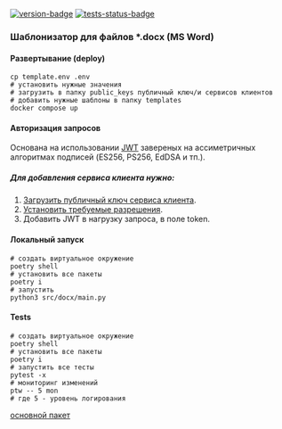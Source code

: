 [![version-badge][version-badge]][main-branch-link] [![tests-status-badge][tests-status-badge]][main-branch-link]

[version-badge]: https://img.shields.io/badge/version-0.1.0-%230071C5?style=for-the-badge&logo=semver&logoColor=orange
[tests-status-badge]: https://img.shields.io/badge/test-passed-green?style=for-the-badge&logo=pytest&logoColor=orange
[main-branch-link]: https://github.com/MavlinD/docx

### Шаблонизатор для файлов __*.docx__ (MS Word)

#### Развертывание (deploy)
```shell
cp template.env .env
# установить нужные значения 
# загрузить в папку public_keys публичный ключ/и сервисов клиентов
# добавить нужные шаблоны в папку templates
docker compose up 
```

#### Авторизация запросов
Основана на использовании [JWT](https://datatracker.ietf.org/doc/html/rfc7519?roistat_visit=181883) завереных на ассиметричных алгоритмах подписей (ES256, PS256, EdDSA и тп.).

##### Для добавления сервиса клиента нужно:
1. [Загрузить публичный ключ сервиса клиента](public_keys/README.md).
2. [Установить требуемые разрешения](template.env).
3. Добавить JWT в нагрузку запроса, в поле token. 

#### Локальный запуск  
```shell
# создать виртуальное окружение
poetry shell
# установить все пакеты
poetry i
# запустить
python3 src/docx/main.py
```

#### Tests
```shell
# создать виртуальное окружение
poetry shell
# установить все пакеты
poetry i
# запустить все тесты
pytest -x  
# мониторинг изменений
ptw -- 5 mon
# где 5 - уровень логирования 
```

[основной пакет](https://docxtpl.readthedocs.io/en/latest/#indices-and-tables)  
